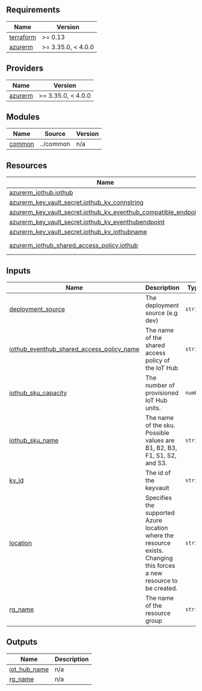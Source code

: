 <!--
SPDX-FileCopyrightText: 2025 Siemens AG

SPDX-License-Identifier: MIT
-->

<!-- BEGIN_TF_DOCS -->
## Requirements

| Name | Version |
|------|---------|
| <a name="requirement_terraform"></a> [terraform](#requirement\_terraform) | >= 0.13 |
| <a name="requirement_azurerm"></a> [azurerm](#requirement\_azurerm) | >= 3.35.0, < 4.0.0 |

## Providers

| Name | Version |
|------|---------|
| <a name="provider_azurerm"></a> [azurerm](#provider\_azurerm) | >= 3.35.0, < 4.0.0 |

## Modules

| Name | Source | Version |
|------|--------|---------|
| <a name="module_common"></a> [common](#module\_common) | ../common | n/a |

## Resources

| Name | Type |
|------|------|
| [azurerm_iothub.iothub](https://registry.terraform.io/providers/hashicorp/azurerm/latest/docs/resources/iothub) | resource |
| [azurerm_key_vault_secret.iothub_kv_connstring](https://registry.terraform.io/providers/hashicorp/azurerm/latest/docs/resources/key_vault_secret) | resource |
| [azurerm_key_vault_secret.iothub_kv_eventhub_compatible_endpoint](https://registry.terraform.io/providers/hashicorp/azurerm/latest/docs/resources/key_vault_secret) | resource |
| [azurerm_key_vault_secret.iothub_kv_eventhubendpoint](https://registry.terraform.io/providers/hashicorp/azurerm/latest/docs/resources/key_vault_secret) | resource |
| [azurerm_key_vault_secret.iothub_kv_iothubname](https://registry.terraform.io/providers/hashicorp/azurerm/latest/docs/resources/key_vault_secret) | resource |
| [azurerm_iothub_shared_access_policy.iothub](https://registry.terraform.io/providers/hashicorp/azurerm/latest/docs/data-sources/iothub_shared_access_policy) | data source |

## Inputs

| Name | Description | Type | Default | Required |
|------|-------------|------|---------|:--------:|
| <a name="input_deployment_source"></a> [deployment\_source](#input\_deployment\_source) | The deployment source (e.g dev) | `string` | n/a | yes |
| <a name="input_iothub_eventhub_shared_access_policy_name"></a> [iothub\_eventhub\_shared\_access\_policy\_name](#input\_iothub\_eventhub\_shared\_access\_policy\_name) | The name of the shared access policy of the IoT Hub | `string` | n/a | yes |
| <a name="input_iothub_sku_capacity"></a> [iothub\_sku\_capacity](#input\_iothub\_sku\_capacity) | The number of provisioned IoT Hub units. | `number` | n/a | yes |
| <a name="input_iothub_sku_name"></a> [iothub\_sku\_name](#input\_iothub\_sku\_name) | The name of the sku. Possible values are B1, B2, B3, F1, S1, S2, and S3. | `string` | n/a | yes |
| <a name="input_kv_id"></a> [kv\_id](#input\_kv\_id) | The id of the keyvault | `string` | n/a | yes |
| <a name="input_location"></a> [location](#input\_location) | Specifies the supported Azure location where the resource exists. Changing this forces a new resource to be created. | `string` | n/a | yes |
| <a name="input_rg_name"></a> [rg\_name](#input\_rg\_name) | The name of the resource group | `string` | n/a | yes |

## Outputs

| Name | Description |
|------|-------------|
| <a name="output_iot_hub_name"></a> [iot\_hub\_name](#output\_iot\_hub\_name) | n/a |
| <a name="output_rg_name"></a> [rg\_name](#output\_rg\_name) | n/a |
<!-- END_TF_DOCS -->
